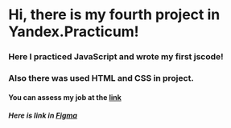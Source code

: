 # Hi, there is my fourth project in Yandex.Practicum!

### Here I practiced JavaScript and wrote **my first jscode**!
### Also there was used HTML and CSS in project.

#### You can assess my job at the [link](https://konstantinn1.github.io/mesto/) 

##### Here is link in [Figma](https://www.figma.com/file/2cn9N9jSkmxD84oJik7xL7/JavaScript.-Sprint-4?node-id=0%3A1)